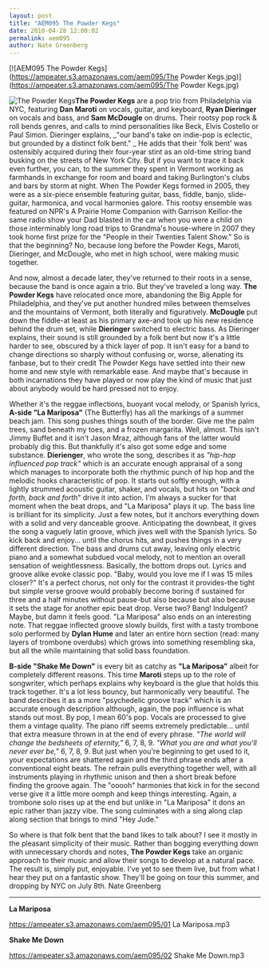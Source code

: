 ```yaml
---
layout: post
title: "AEM095 The Powder Kegs"
date: 2010-04-28 12:00:02
permalink: aem095
author: Nate Greenberg
---
```

[![AEM095 The Powder Kegs](https://ampeater.s3.amazonaws.com/aem095/The Powder Kegs.jpg)](https://ampeater.s3.amazonaws.com/aem095/The Powder Kegs.jpg)

![](http://ampeatermusic.com/wp-content/uploads/2010/04/The-Powder-Kegs-300x180.jpg "The Powder Kegs")**The Powder Kegs** are a pop trio from Philadelphia via NYC, featuring **Dan Maroti** on vocals, guitar, and keyboard, **Ryan Dieringer** on vocals and bass, and **Sam McDougle** on drums. Their rootsy pop rock & roll bends genres, and calls to mind personalities like Beck, Elvis Costello or Paul Simon. Dieringer explains, _"our band's take on indie-pop is eclectic, but grounded by a distinct folk bent." _ He adds that their 'folk bent' was ostensibly acquired during their four-year stint as an old-time string band busking on the streets of New York City. But if you want to trace it back even further, you can, to the summer they spent in Vermont working as farmhands in exchange for room and board and taking Burlington's clubs and bars by storm at night. When The Powder Kegs formed in 2005, they were as a six-piece ensemble featuring guitar, bass, fiddle, banjo, slide-guitar, harmonica, and vocal harmonies galore. This rootsy ensemble was featured on NPR's A  Prairie Home Companion with Garrison Keillor-the same radio show your Dad blasted in the car when you were a child on those interminably long road trips to Grandma's house-where in 2007 they took home first prize for the "People in their Twenties Talent Show." So is that the beginning? No, because long before the Powder Kegs, Maroti, Dieringer, and McDougle, who met in high school, were making music together.

<!-- more -->

And now, almost a decade later, they've returned to their roots in a sense, because the band is once again a trio. But they've traveled a long way. **The Powder Kegs** have relocated once more, abandoning the Big Apple for Philadelphia, and they've put another hundred miles between themselves and the mountains of Vermont, both literally and figuratively. **McDougle** put down the fiddle-at least as his primary axe-and took up his new residence behind the drum set, while **Dieringer** switched to electric bass. As Dieringer explains, their sound is still grounded by a folk bent but now it's a little harder to see, obscured by a thick layer of pop. It isn't easy for a band to change directions so sharply without confusing or, worse, alienating its fanbase, but to their credit The Powder Kegs have settled into their new home and new style with remarkable ease. And maybe that's because in both incarnations they have played or now play the kind of music that just about anybody would be hard pressed not to enjoy.

Whether it's the reggae inflections, buoyant vocal melody, or Spanish lyrics, **A-side "La Mariposa"** (The Butterfly) has all the markings of a summer beach jam. This song pushes things south of the border. Give me the palm trees, sand beneath my toes, and a frozen margarita. Well, almost. This isn't Jimmy Buffet  and it isn't Jason Mraz, although fans of the latter would probably dig this. But thankfully it's also got some edge and some substance. **Dierienger**, who wrote the song, describes it as _"hip-hop influenced pop track"_ which is an accurate enough appraisal of a song which manages to incorporate both the rhythmic punch of hip hop and the melodic hooks characteristic of pop. It starts out softly enough, with a lightly strummed acoustic guitar, shaker, and vocals, but hits on "_back and forth, back and forth_" drive it into action. I'm always a sucker for that moment when the beat drops, and "La Mariposa" plays it up. The bass line is brilliant for its simplicity. Just a few notes, but it anchors everything down with a solid and very danceable groove. Anticipating the downbeat, it gives the song a vaguely latin groove, which jives well with the Spanish lyrics. So kick back and enjoy... until the chorus hits, and pushes things in a very different direction. The bass and drums cut away, leaving only electric piano and a somewhat subdued vocal melody, not to mention an overall sensation of weightlessness. Basically, the bottom drops out. Lyrics and groove alike evoke classic pop. "Baby, would you love me if I was 15 miles closer?" It's a perfect chorus, not only for the contrast it provides-the tight but simple verse groove would probably become boring if sustained for three and a half minutes without pause-but also because but also because it sets the stage for another epic beat drop. Verse two? Bang! Indulgent? Maybe, but damn it feels good. "La Mariposa" also ends on an interesting note. That reggae inflected groove slowly builds, first with a tasty trombone solo performed by **Dylan Hume** and later an entire horn section (read: many layers of trombone overdubs) which grows into something resembling ska, but all the while maintaining that solid bass foundation.

**B-side "Shake Me Down"** is every bit as catchy as **"La Mariposa"** albeit for completely different reasons. This time **Maroti** steps up to the role of songwriter, which perhaps explains why keyboard is the glue that holds this track together. It's a lot less bouncy, but harmonically very beautiful. The band describes it as a more "psychedelic groove track" which is an accurate enough description although, again, the pop influence is what stands out most. By pop, I mean 60's pop. Vocals are processed to give them a vintage quality. The piano riff seems extremely predictable... until that extra measure thrown in at the end of every phrase. _"The world will change the bedsheets of eternity,"_ 6, 7, 8, 9. _"What you are and what you'll never ever be,"_ 6, 7, 8, 9. But just when you're beginning to get used to it, your expectations are shattered again and the third phrase ends after a conventional eight beats. The refrain pulls everything together well, with all instruments playing in rhythmic unison and then a short break before finding the groove again. The "ooooh" harmonies that kick in for the second verse give it a little more oomph and keep things interesting. Again, a trombone solo rises up at the end but unlike in "La Mariposa" it dons an epic rather than jazzy vibe. The song culminates with a sing along clap along section that brings to mind "Hey Jude."

So where is that folk bent that the band likes to talk about? I see it mostly in the pleasant simplicity of their music. Rather than bogging everything down with unnecessary chords and notes, **The Powder Kegs** take an organic approach to their music and allow their songs to develop at a natural pace. The result is, simply put, enjoyable. I've yet to see them live, but from what I hear they put on a fantastic show. They'll be going on tour this summer, and dropping by NYC on July 8th. Nate Greenberg

---

**La Mariposa**

https://ampeater.s3.amazonaws.com/aem095/01 La Mariposa.mp3

**Shake Me Down**

https://ampeater.s3.amazonaws.com/aem095/02 Shake Me Down.mp3

